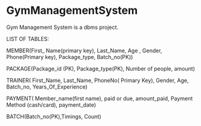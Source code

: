 # GymManagementSystem
Gym Management System is a dbms project.


LIST OF TABLES:


MEMBER(First_ Name(primary key), Last_Name, Age , Gender, Phone(Primary key), Package_type, Batch_no(PK)) 

PACKAGE(Package_id (PK), Package_type(PK), Number of people, amount)

TRAINER( First_Name, Last_Name, PhoneNo( Primary Key), Gender, Age, Batch_no, Years_Of_Experience)

PAYMENT( Member_name(first name), paid or due, amount_paid, Payment Method (cash/card), payment_date)

BATCH(Batch_no(PK),Timings, Count)
